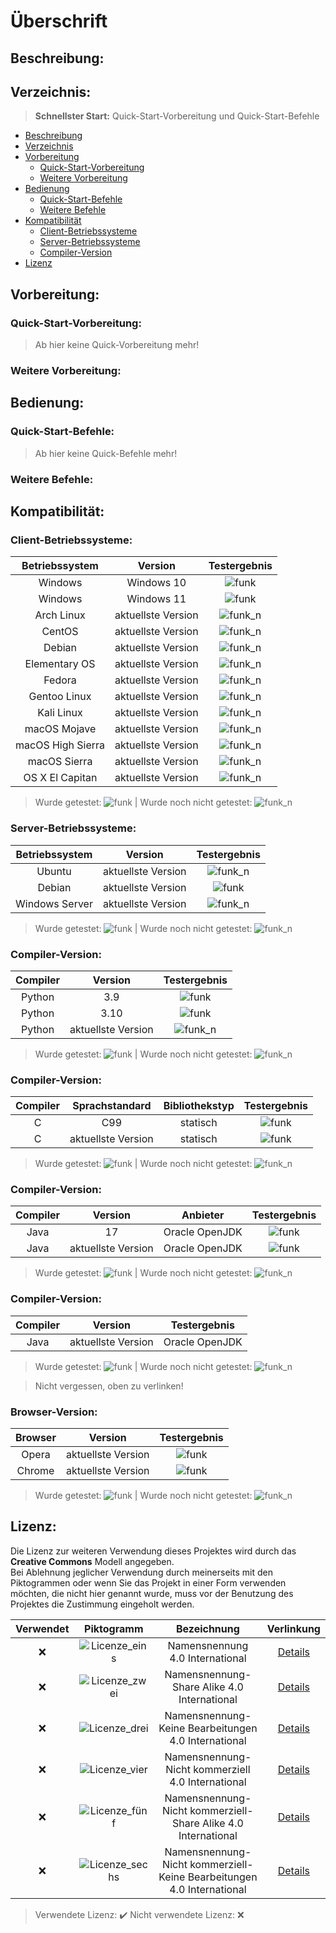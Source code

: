 # Überschrift

## Beschreibung:

## Verzeichnis:
> **Schnellster Start:** Quick-Start-Vorbereitung und Quick-Start-Befehle  
* [Beschreibung](#Beschreibung)  
* [Verzeichnis](#Verzeichnis)  
* [Vorbereitung](#Vorbereitung)  
  * [Quick-Start-Vorbereitung](#Quick-Start-Vorbereitung)  
  * [Weitere Vorbereitung](#Weitere-Vorbereitung)  
* [Bedienung](#Bedienung)  
  * [Quick-Start-Befehle](#Quick-Start-Befehle)  
  * [Weitere Befehle](#Weitere-Befehle)  
* [Kompatibilität](#Kompatibilität)  
  * [Client-Betriebssysteme](#Client-Betriebssysteme)  
  * [Server-Betriebssysteme](#Server-Betriebssysteme)  
  * [Compiler-Version](#Compiler-Version)  
* [Lizenz](#Lizenz)

## Vorbereitung:

### Quick-Start-Vorbereitung:

> Ab hier keine Quick-Vorbereitung mehr!

### Weitere Vorbereitung:

## Bedienung:

### Quick-Start-Befehle:

> Ab hier keine Quick-Befehle mehr!

### Weitere Befehle:

## Kompatibilität:

### Client-Betriebssysteme:
| Betriebssystem | Version | Testergebnis |
|:---:|:---:|:---:|
| Windows | Windows 10 | ![funk](https://img.shields.io/badge/checks-passing-green) |
| Windows | Windows 11 | ![funk](https://img.shields.io/badge/checks-passing-green) |
| Arch Linux | aktuellste Version | ![funk_n](https://img.shields.io/badge/checks-not%20tested-red) |
| CentOS | aktuellste Version | ![funk_n](https://img.shields.io/badge/checks-not%20tested-red) |
| Debian | aktuellste Version | ![funk_n](https://img.shields.io/badge/checks-not%20tested-red) |
| Elementary OS | aktuellste Version | ![funk_n](https://img.shields.io/badge/checks-not%20tested-red) |
| Fedora | aktuellste Version | ![funk_n](https://img.shields.io/badge/checks-not%20tested-red) |
| Gentoo Linux | aktuellste Version | ![funk_n](https://img.shields.io/badge/checks-not%20tested-red) |
| Kali Linux | aktuellste Version | ![funk_n](https://img.shields.io/badge/checks-not%20tested-red) |
| macOS Mojave | aktuellste Version | ![funk_n](https://img.shields.io/badge/checks-not%20tested-red) |
| macOS High Sierra | aktuellste Version | ![funk_n](https://img.shields.io/badge/checks-not%20tested-red) |
| macOS Sierra | aktuellste Version | ![funk_n](https://img.shields.io/badge/checks-not%20tested-red) |
| OS X El Capitan | aktuellste Version | ![funk_n](https://img.shields.io/badge/checks-not%20tested-red) |

> Wurde getestet: ![funk](https://img.shields.io/badge/checks-passing-green) | Wurde noch nicht getestet: ![funk_n](https://img.shields.io/badge/checks-not%20tested-red)

### Server-Betriebssysteme:
| Betriebssystem | Version | Testergebnis |
|:---:|:---:|:---:|
| Ubuntu | aktuellste Version | ![funk_n](https://img.shields.io/badge/checks-not%20tested-red) |
| Debian | aktuellste Version | ![funk](https://img.shields.io/badge/checks-passing-green) |
| Windows Server | aktuellste Version | ![funk_n](https://img.shields.io/badge/checks-not%20tested-red) |

> Wurde getestet: ![funk](https://img.shields.io/badge/checks-passing-green) | Wurde noch nicht getestet: ![funk_n](https://img.shields.io/badge/checks-not%20tested-red)

### Compiler-Version:
| Compiler | Version | Testergebnis |
|:---:|:---:|:---:|
| Python | 3.9 | ![funk](https://img.shields.io/badge/checks-passing-green) |
| Python | 3.10 | ![funk](https://img.shields.io/badge/checks-passing-green) |
| Python | aktuellste Version | ![funk_n](https://img.shields.io/badge/checks-not%20tested-red) |

> Wurde getestet: ![funk](https://img.shields.io/badge/checks-passing-green) | Wurde noch nicht getestet: ![funk_n](https://img.shields.io/badge/checks-not%20tested-red)

### Compiler-Version:
| Compiler | Sprachstandard | Bibliothekstyp | Testergebnis |
|:---:|:---:|:---:|:---:|
| C | C99 | statisch | ![funk](https://img.shields.io/badge/checks-passing-green) |
| C | aktuellste Version | statisch | ![funk](https://img.shields.io/badge/checks-passing-green) |

> Wurde getestet: ![funk](https://img.shields.io/badge/checks-passing-green) | Wurde noch nicht getestet: ![funk_n](https://img.shields.io/badge/checks-not%20tested-red)

### Compiler-Version:
| Compiler | Version | Anbieter | Testergebnis |
|:---:|:---:|:---:|:---:|
| Java | 17 | Oracle OpenJDK | ![funk](https://img.shields.io/badge/checks-passing-green) |
| Java | aktuellste Version | Oracle OpenJDK | ![funk](https://img.shields.io/badge/checks-passing-green) |

> Wurde getestet: ![funk](https://img.shields.io/badge/checks-passing-green) | Wurde noch nicht getestet: ![funk_n](https://img.shields.io/badge/checks-not%20tested-red)

### Compiler-Version:
| Compiler | Version | Testergebnis |
|:---:|:---:|:---:|
| Java | aktuellste Version | Oracle OpenJDK | ![funk](https://img.shields.io/badge/checks-passing-green) |

> Wurde getestet: ![funk](https://img.shields.io/badge/checks-passing-green) | Wurde noch nicht getestet: ![funk_n](https://img.shields.io/badge/checks-not%20tested-red)

> Nicht vergessen, oben zu verlinken!

### Browser-Version:
| Browser | Version | Testergebnis |
|:---:|:---:|:---:|
| Opera | aktuellste Version | ![funk](https://img.shields.io/badge/checks-passing-green) |
| Chrome | aktuellste Version | ![funk](https://img.shields.io/badge/checks-passing-green) |

> Wurde getestet: ![funk](https://img.shields.io/badge/checks-passing-green) | Wurde noch nicht getestet: ![funk_n](https://img.shields.io/badge/checks-not%20tested-red)

## Lizenz:

Die Lizenz zur weiteren Verwendung dieses Projektes wird durch das **Creative Commons** Modell angegeben.  
Bei Ablehnung jeglicher Verwendung durch meinerseits mit den Piktogrammen oder wenn Sie das Projekt in einer Form verwenden möchten, die nicht hier genannt wurde, muss vor der Benutzung des Projektes die Zustimmung eingeholt werden.

| Verwendet | Piktogramm | Bezeichnung | Verlinkung |
|:---:|:---:|:---:|:---:|
| :x: | ![Licenze_eins](http://mirrors.creativecommons.org/presskit/buttons/88x31/png/by.png) | Namensnennung 4.0 International | [Details](https://creativecommons.org/licenses/by/4.0/legalcode.de) |
| :x: | ![Licenze_zwei](http://mirrors.creativecommons.org/presskit/buttons/88x31/png/by-sa.png) | Namensnennung-Share Alike 4.0 International | [Details](https://creativecommons.org/licenses/by-sa/4.0/legalcode.de) |
| :x: | ![Licenze_drei](http://mirrors.creativecommons.org/presskit/buttons/88x31/png/by-nd.png) | Namensnennung-Keine Bearbeitungen 4.0 International | [Details](https://creativecommons.org/licenses/by-nd/4.0/legalcode.de) |
| :x: | ![Licenze_vier](http://mirrors.creativecommons.org/presskit/buttons/88x31/png/by-nc.eu.png) | Namensnennung-Nicht kommerziell 4.0 International | [Details](https://creativecommons.org/licenses/by-nc/4.0/legalcode.de) |
| :x: | ![Licenze_fünf](http://mirrors.creativecommons.org/presskit/buttons/88x31/png/by-nc-sa.eu.png) | Namensnennung-Nicht kommerziell-Share Alike 4.0 International | [Details](https://creativecommons.org/licenses/by-nc-sa/4.0/legalcode.de) |
| :x: | ![Licenze_sechs](http://mirrors.creativecommons.org/presskit/buttons/88x31/png/by-nc-nd.eu.png) | Namensnennung-Nicht kommerziell-Keine Bearbeitungen 4.0 International | [Details](https://creativecommons.org/licenses/by-nc-nd/4.0/legalcode.de) |

> Verwendete Lizenz: :heavy_check_mark: Nicht verwendete Lizenz: :x:





